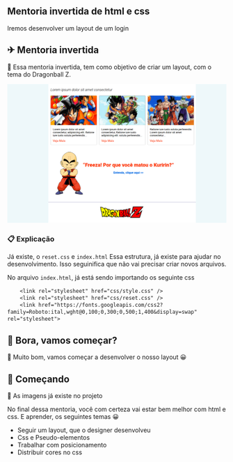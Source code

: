 ## Mentoria invertida de html e css
Iremos desenvolver um layout de um login

## ✈ Mentoria invertida
📌 Essa mentoria invertida, tem como objetivo de criar um layout, com o tema do Dragonball Z.

<img src="https://github.com/giovannirwp/mentoria-invertida-css-html/blob/main/img/print-layout01.png" widt="750" />

### 📋 Explicação
Já existe, o ```reset.css``` e ``` index.html ```
Essa estrutura, já existe para ajudar no desenvolvimento. Isso seguinifica que não vai precisar criar novos arquivos.

No arquivo ``` index.html ```, já está sendo importando os seguinte css
```     
    <link rel="stylesheet" href="css/style.css" />
    <link rel="stylesheet" href="css/reset.css" />
    <link href="https://fonts.googleapis.com/css2?family=Roboto:ital,wght@0,100;0,300;0,500;1,400&display=swap" rel="stylesheet">
```

## 🚀 Bora, vamos começar?
🔩 Muito bom, vamos começar a desenvolver o nosso layout 😀

## 🥇 Começando
🔧 As imagens já existe no projeto

No final dessa mentoria, você com certeza vai estar bem melhor com html e css.
E aprender, os seguintes temas 😀

* Seguir um layout, que o designer desenvolveu
* Css e Pseudo-elementos
* Trabalhar com posicionamento
* Distribuir cores no css
